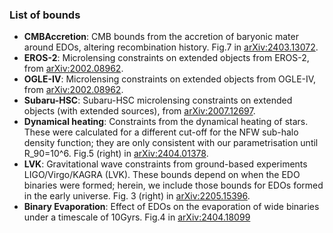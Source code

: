 ### List of bounds

- **CMBAccretion**: CMB bounds from the accretion of baryonic mater around EDOs, altering recombination history. Fig.7 in [arXiv:2403.13072](https://arxiv.org/abs/2403.13072).
- **EROS-2**: Microlensing constraints on extended objects from EROS-2, from [arXiv:2002.08962](https://arxiv.org/abs/ArXiv:2002.08962).
- **OGLE-IV**: Microlensing constraints on extended objects from OGLE-IV, from [arXiv:2002.08962](https://arxiv.org/abs/ArXiv:2002.08962).
- **Subaru-HSC**: Subaru-HSC microlensing constraints on extended objects (with extended sources), from [arXiv:2007.12697](https://arxiv.org/abs/ArXiv:2007.12697).
- **Dynamical heating**: Constraints from the dynamical heating of stars. These were calculated for a different cut-off for the NFW sub-halo density function; they are only consistent with our parametrisation until R_90=10^6. Fig.5 (right) in [arXiv:2404.01378](https://arxiv.org/abs/ArXiv:2404.01378).
- **LVK**: Gravitational wave constraints from ground-based experiments LIGO/Virgo/KAGRA (LVK). These bounds depend on when the EDO binaries were formed; herein, we include those bounds for EDOs formed in the early universe. Fig. 3 (right) in  [arXiv:2205.15396](https://arxiv.org/abs/ArXiv:2205.15396).
- **Binary Evaporation**: Effect of EDOs on the evaporation of wide binaries under a timescale of 10Gyrs. Fig.4 in [arXiv:2404.18099](https://arxiv.org/abs/2404.18099)
